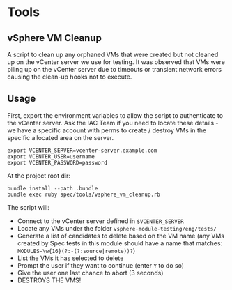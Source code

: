 # Tools
## vSphere VM Cleanup
A script to clean up any orphaned VMs that were created but not cleaned up on the vCenter server we use for testing. It
was observed that VMs were piling up on the vCenter server due to timeouts or transient network errors causing the 
clean-up hooks not to execute.


## Usage
First, export the environment variables to allow the script to authenticate to the vCenter server. Ask the IAC Team if
you need to locate these details - we have a specific account with perms to create / destroy VMs in the specific
allocated area on the server.
```shell script
export VCENTER_SERVER=vcenter-server.example.com
export VCENTER_USER=username
export VCENTER_PASSWORD=password
```
At the project root dir:
```shell script
bundle install --path .bundle
bundle exec ruby spec/tools/vsphere_vm_cleanup.rb
```
The script will:
- Connect to the vCenter server defined in `$VCENTER_SERVER`
- Locate any VMs under the folder `vsphere-module-testing/eng/tests/`
- Generate a list of candidates to delete based on the VM name (any VMs created by Spec tests in this module should
have a name that matches: `MODULES-\w{16}(?:-(?:source|remote))?`)
- List the VMs it has selected to delete
- Prompt the user if they want to continue (enter `Y` to do so)
- Give the user one last chance to abort (3 seconds)
- DESTROYS THE VMS!
